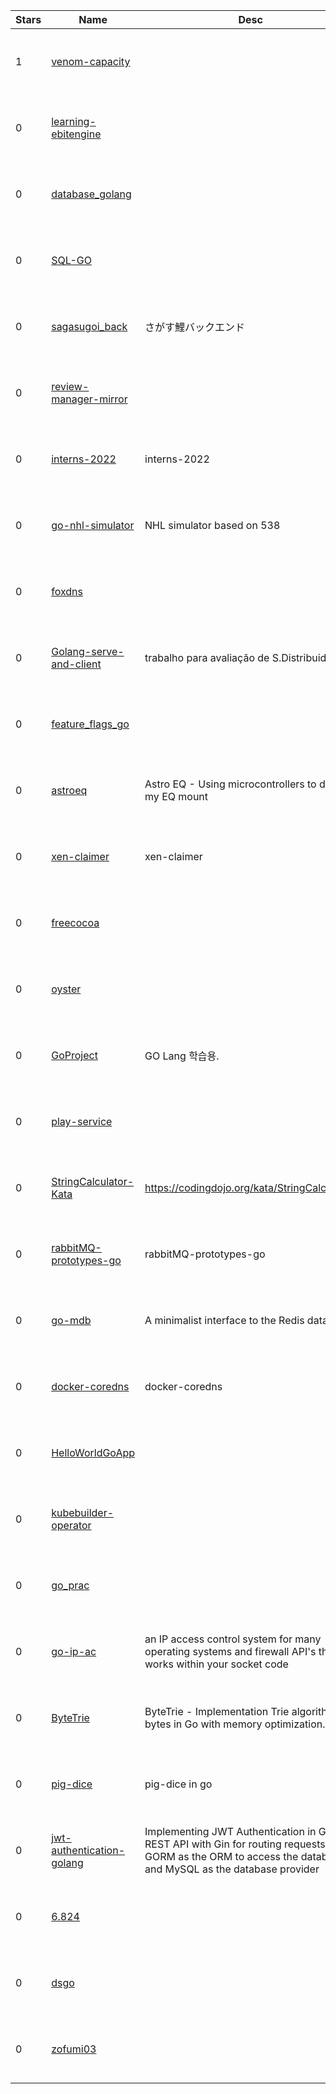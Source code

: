 | Stars | Name | Desc | Created | 
| ----- | ------- | ------------- | ------------- |
| 1 | [venom-capacity](https://github.com/manifoldfinance/venom-capacity) |  | 2022-10-10 00:45:29 +0000 UTC |
| 0 | [learning-ebitengine](https://github.com/DiabeticOwl/learning-ebitengine) |  | 2022-10-10 00:36:45 +0000 UTC |
| 0 | [database_golang](https://github.com/mondiniit/database_golang) |  | 2022-10-10 00:18:00 +0000 UTC |
| 0 | [SQL-GO](https://github.com/finestweber/SQL-GO) |  | 2022-10-10 01:25:09 +0000 UTC |
| 0 | [sagasugoi_back](https://github.com/shunsuke-tamura/sagasugoi_back) | さがす鯉バックエンド | 2022-10-10 01:00:39 +0000 UTC |
| 0 | [review-manager-mirror](https://github.com/alelaca/review-manager-mirror) |  | 2022-10-10 00:14:35 +0000 UTC |
| 0 | [interns-2022](https://github.com/georgechieng-sc/interns-2022) | interns-2022 | 2022-10-10 01:31:19 +0000 UTC |
| 0 | [go-nhl-simulator](https://github.com/craigatron/go-nhl-simulator) | NHL simulator based on 538 | 2022-10-10 01:37:27 +0000 UTC |
| 0 | [foxdns](https://github.com/FoxDenHome/foxdns) |  | 2022-10-10 00:25:11 +0000 UTC |
| 0 | [Golang-serve-and-client](https://github.com/white-Reis/Golang-serve-and-client) | trabalho para avaliação de S.Distribuidos | 2022-10-10 00:05:10 +0000 UTC |
| 0 | [feature_flags_go](https://github.com/blockgencorp/feature_flags_go) |  | 2022-10-10 00:11:22 +0000 UTC |
| 0 | [astroeq](https://github.com/tonygilkerson/astroeq) | Astro EQ - Using microcontrollers to drive my EQ mount | 2022-10-10 00:53:33 +0000 UTC |
| 0 | [xen-claimer](https://github.com/SnailApi/xen-claimer) | xen-claimer | 2022-10-10 01:33:00 +0000 UTC |
| 0 | [freecocoa](https://github.com/xarxziux/freecocoa) |  | 2022-10-10 00:48:01 +0000 UTC |
| 0 | [oyster](https://github.com/stefanba3/oyster) |  | 2022-10-10 00:39:31 +0000 UTC |
| 0 | [GoProject](https://github.com/namJeongwan/GoProject) | GO Lang 학습용. | 2022-10-10 01:12:13 +0000 UTC |
| 0 | [play-service](https://github.com/ong-gtp/play-service) |  | 2022-10-10 00:50:44 +0000 UTC |
| 0 | [StringCalculator-Kata](https://github.com/jeremybaumont/StringCalculator-Kata) | https://codingdojo.org/kata/StringCalculator/ | 2022-10-10 00:21:29 +0000 UTC |
| 0 | [rabbitMQ-prototypes-go](https://github.com/lucas-code42/rabbitMQ-prototypes-go) | rabbitMQ-prototypes-go | 2022-10-10 00:39:55 +0000 UTC |
| 0 | [go-mdb](https://github.com/harkaitz/go-mdb) | A minimalist interface to the Redis database. | 2022-10-10 01:00:03 +0000 UTC |
| 0 | [docker-coredns](https://github.com/sunny5156/docker-coredns) | docker-coredns | 2022-10-10 00:53:30 +0000 UTC |
| 0 | [HelloWorldGoApp](https://github.com/baiyli/HelloWorldGoApp) |  | 2022-10-10 01:33:31 +0000 UTC |
| 0 | [kubebuilder-operator](https://github.com/mgxian/kubebuilder-operator) |  | 2022-10-10 00:57:41 +0000 UTC |
| 0 | [go_prac](https://github.com/amikai/go_prac) |  | 2022-10-10 00:27:14 +0000 UTC |
| 0 | [go-ip-ac](https://github.com/andrewhodel/go-ip-ac) | an IP access control system for many operating systems and firewall API's that works within your socket code | 2022-10-10 01:36:45 +0000 UTC |
| 0 | [ByteTrie](https://github.com/FreezeLogic/ByteTrie) | ByteTrie - Implementation Trie algorithm for bytes in Go with memory optimization. | 2022-10-10 00:48:15 +0000 UTC |
| 0 | [pig-dice](https://github.com/americanstone/pig-dice) | pig-dice in go | 2022-10-10 01:07:15 +0000 UTC |
| 0 | [jwt-authentication-golang](https://github.com/fabiotavarespr/jwt-authentication-golang) | Implementing JWT Authentication in Golang REST API with Gin for routing requests, GORM as the ORM to access the database, and MySQL as the database provider | 2022-10-10 01:02:51 +0000 UTC |
| 0 | [6.824](https://github.com/junlinLong0814/6.824) |  | 2022-10-10 01:14:34 +0000 UTC |
| 0 | [dsgo](https://github.com/Revolyssup/dsgo) |  | 2022-10-10 00:10:03 +0000 UTC |
| 0 | [zofumi03](https://github.com/fumizo07/zofumi03) |  | 2022-10-10 00:50:46 +0000 UTC |

